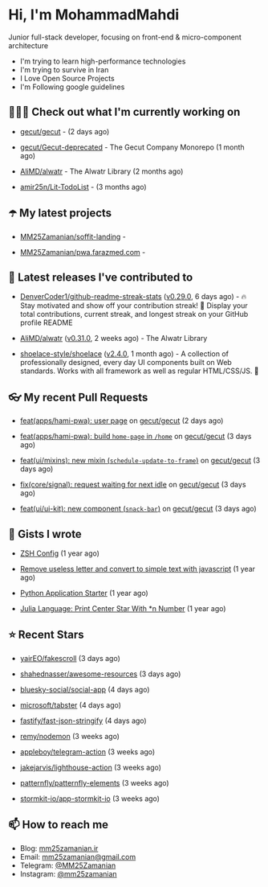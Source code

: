 # Hi, I'm MohammadMahdi

Junior full-stack developer, focusing on front-end & micro-component architecture

- I'm trying to learn high-performance technologies
- I'm trying to survive in Iran
- I Love Open Source Projects
- I'm Following google guidelines

## 👨🏻‍💻 Check out what I'm currently working on



- [gecut/gecut](https://github.com/gecut/gecut) -  (2 days ago)

- [gecut/Gecut-deprecated](https://github.com/gecut/Gecut-deprecated) - The Gecut Company Monorepo (1 month ago)

- [AliMD/alwatr](https://github.com/AliMD/alwatr) - The Alwatr Library (2 months ago)

- [amir25n/Lit-TodoList](https://github.com/amir25n/Lit-TodoList) -  (3 months ago)

## ☂️ My latest projects



- [MM25Zamanian/soffit-landing](https://github.com/MM25Zamanian/soffit-landing) - 

- [MM25Zamanian/pwa.farazmed.com](https://github.com/MM25Zamanian/pwa.farazmed.com) - 

## 🎉 Latest releases I've contributed to



- [DenverCoder1/github-readme-streak-stats](https://github.com/DenverCoder1/github-readme-streak-stats) ([v0.29.0](https://github.com/DenverCoder1/github-readme-streak-stats/releases/tag/v0.29.0), 6 days ago) - 🔥 Stay motivated and show off your contribution streak! 🌟 Display your total contributions, current streak, and longest streak on your GitHub profile README

- [AliMD/alwatr](https://github.com/AliMD/alwatr) ([v0.31.0](https://github.com/AliMD/alwatr/releases/tag/v0.31.0), 2 weeks ago) - The Alwatr Library

- [shoelace-style/shoelace](https://github.com/shoelace-style/shoelace) ([v2.4.0](https://github.com/shoelace-style/shoelace/releases/tag/v2.4.0), 1 month ago) - A collection of professionally designed, every day UI components built on Web standards. Works with all framework as well as regular HTML/CSS/JS. 🥾

## 👓 My recent Pull Requests



- [feat(apps/hami-pwa): user page](https://github.com/gecut/gecut/pull/110) on [gecut/gecut](https://github.com/gecut/gecut) (2 days ago)

- [feat(apps/hami-pwa): build `home-page` in `/home`](https://github.com/gecut/gecut/pull/109) on [gecut/gecut](https://github.com/gecut/gecut) (3 days ago)

- [feat(ui/mixins): new mixin (`schedule-update-to-frame`)](https://github.com/gecut/gecut/pull/108) on [gecut/gecut](https://github.com/gecut/gecut) (3 days ago)

- [fix(core/signal): request waiting for next idle](https://github.com/gecut/gecut/pull/107) on [gecut/gecut](https://github.com/gecut/gecut) (3 days ago)

- [feat(ui/ui-kit): new component (`snack-bar`)](https://github.com/gecut/gecut/pull/106) on [gecut/gecut](https://github.com/gecut/gecut) (3 days ago)

## 📓 Gists I wrote



- [ZSH Config](https://gist.github.com/fc1960135cf54fd5fae966c637455ffe) (1 year ago)

- [Remove useless letter and convert to simple text with javascript](https://gist.github.com/2249ec3b4dfe1de7693d6412beeba5a0) (1 year ago)

- [Python Application Starter](https://gist.github.com/0d120f8dde7a95ad33bc1fa160975df6) (1 year ago)

- [Julia Language: Print Center Star With *n Number](https://gist.github.com/b04a84f77b7946162c81409eeae904ad) (1 year ago)

## ⭐ Recent Stars



- [yairEO/fakescroll](https://github.com/yairEO/fakescroll) (3 days ago)

- [shahednasser/awesome-resources](https://github.com/shahednasser/awesome-resources) (3 days ago)

- [bluesky-social/social-app](https://github.com/bluesky-social/social-app) (4 days ago)

- [microsoft/tabster](https://github.com/microsoft/tabster) (4 days ago)

- [fastify/fast-json-stringify](https://github.com/fastify/fast-json-stringify) (4 days ago)

- [remy/nodemon](https://github.com/remy/nodemon) (3 weeks ago)

- [appleboy/telegram-action](https://github.com/appleboy/telegram-action) (3 weeks ago)

- [jakejarvis/lighthouse-action](https://github.com/jakejarvis/lighthouse-action) (3 weeks ago)

- [patternfly/patternfly-elements](https://github.com/patternfly/patternfly-elements) (3 weeks ago)

- [stormkit-io/app-stormkit-io](https://github.com/stormkit-io/app-stormkit-io) (3 weeks ago)

## 📫 How to reach me

- Blog: [mm25zamanian.ir](https://mm25zamanian.ir)
- Email: [mm25zamanian@gmail.com](mailto://mm25zamanian@gmail.com)
- Telegram: [@MM25Zamanian](https://t.me/MM25Zamanian)
- Instagram: [@mm25zamanian](https://instagram.com/mm25zamanian)
